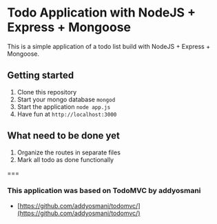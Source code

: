 # Todo Application with NodeJS + Express + Mongoose
This is a simple application of a todo list build with NodeJS + Express + Mongoose.


## Getting started
1. Clone this repository
2. Start your mongo database ```mongod``` 
3. Start the application ```node app.js```
4. Have fun at ```http://localhost:3000```


## What need to be done yet

1. Organize the routes in separate files
2. Mark all todo as done functionally

===
### This application was based on TodoMVC by addyosmani

- [https://github.com/addyosmani/todomvc/](https://github.com/addyosmani/todomvc/)
